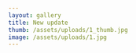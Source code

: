 ```yaml
---
layout: gallery
title: New update
thumb: /assets/uploads/1_thumb.jpg
image: /assets/uploads/1.jpg
---
```

